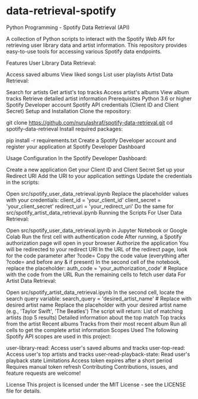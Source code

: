 # data-retrieval-spotify
Python Programming - Spotify Data Retrieval (API)

A collection of Python scripts to interact with the Spotify Web API for retrieving user library data and artist information. This repository provides easy-to-use tools for accessing various Spotify data endpoints.

Features
User Library Data Retrieval:

Access saved albums
View liked songs
List user playlists
Artist Data Retrieval:

Search for artists
Get artist's top tracks
Access artist's albums
View album tracks
Retrieve detailed artist information
Prerequisites
Python 3.6 or higher
Spotify Developer account
Spotify API credentials (Client ID and Client Secret)
Setup and Installation
Clone the repository:

git clone https://github.com/nurulashraf/spotify-data-retrieval.git
cd spotify-data-retrieval
Install required packages:

pip install -r requirements.txt
Create a Spotify Developer account and register your application at Spotify Developer Dashboard

Usage
Configuration
In the Spotify Developer Dashboard:

Create a new application
Get your Client ID and Client Secret
Set up your Redirect URI
Add the URI to your application settings
Update the credentials in the scripts:

Open src/spotify_user_data_retrieval.ipynb
Replace the placeholder values with your credentials:
client_id = 'your_client_id'
client_secret = 'your_client_secret'
redirect_uri = 'your_redirect_uri'
Do the same for src/spotify_artist_data_retrieval.ipynb
Running the Scripts
For User Data Retrieval:

Open src/spotify_user_data_retrieval.ipynb in Jupyter Notebook or Google Colab
Run the first cell with authentication code
After running, a Spotify authorization page will open in your browser
Authorize the application
You will be redirected to your redirect URI
In the URL of the redirect page, look for the code parameter after ?code=
Copy the code value (everything after ?code= and before any & if present)
In the second cell of the notebook, replace the placeholder:
auth_code = 'your_authorization_code'  # Replace with the code from the URL
Run the remaining cells to fetch user data
For Artist Data Retrieval:

Open src/spotify_artist_data_retrieval.ipynb
In the second cell, locate the search query variable:
search_query = 'desired_artist_name'  # Replace with desired artist name
Replace the placeholder with your desired artist name (e.g., 'Taylor Swift', 'The Beatles')
The script will return:
List of matching artists (top 5 results)
Detailed information about the top match
Top tracks from the artist
Recent albums
Tracks from their most recent album
Run all cells to get the complete artist information
Scopes Used
The following Spotify API scopes are used in this project:

user-library-read: Access user's saved albums and tracks
user-top-read: Access user's top artists and tracks
user-read-playback-state: Read user's playback state
Limitations
Access token expires after a short period
Requires manual token refresh
Contributing
Contributions, issues, and feature requests are welcome!

License
This project is licensed under the MIT License - see the LICENSE file for details.
